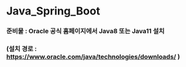 # Java_Spring_Boot
### 준비물 : Oracle 공식 홈페이지에서 Java8 또는 Java11 설치
### (설치 경로 : https://www.oracle.com/java/technologies/downloads/ )
